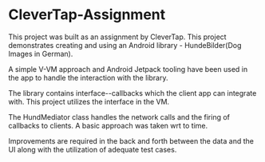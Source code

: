 # CleverTap-Assignment

This project was built as an assignment by CleverTap. This project demonstrates creating and using an Android library - HundeBilder(Dog Images in German).

A simple V-VM approach and Android Jetpack tooling have been used in the app to handle the interaction with the library.

The library contains interface--callbacks which the client app can integrate with. This project utilizes the interface in the VM.

The HundMediator class handles the network calls and the firing of callbacks to clients. A basic approach was taken wrt to time.

Improvements are required in the back and forth between the data and the UI along with the utilization of adequate test cases.
